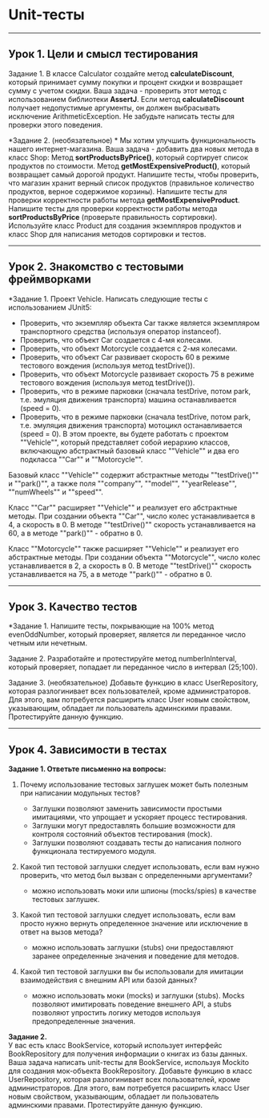# Unit-тесты
---

## Урок 1. Цели и смысл тестирования

Задание 1. В классе Calculator создайте метод **calculateDiscount**, который принимает сумму покупки и процент скидки и возвращает сумму с учетом скидки. Ваша задача - проверить этот метод с использованием библиотеки **AssertJ**. Если метод **calculateDiscount** получает недопустимые аргументы, он должен выбрасывать исключение ArithmeticException. Не забудьте написать тесты для проверки этого поведения.

*Задание 2. (необязательное) *
Мы хотим улучшить функциональность нашего интернет-магазина. Ваша задача - добавить два новых метода в класс Shop:
Метод **sortProductsByPrice()**, который сортирует список продуктов по стоимости. Метод **getMostExpensiveProduct()**, который возвращает самый дорогой продукт. Напишите тесты, чтобы проверить, что магазин хранит верный список продуктов (правильное количество продуктов, верное содержимое корзины).
Напишите тесты для проверки корректности работы метода **getMostExpensiveProduct**. Напишите тесты для проверки корректности работы метода **sortProductsByPrice** (проверьте правильность сортировки). Используйте класс Product для создания экземпляров продуктов и класс Shop для написания методов сортировки и тестов.

---

## Урок 2. Знакомство с тестовыми фреймворками
 
*Задание 1.
Проект Vehicle. Написать следующие тесты с использованием JUnit5:
- Проверить, что экземпляр объекта Car также является экземпляром транспортного средства (используя оператор instanceof).
- Проверить, что объект Car создается с 4-мя колесами.
- Проверить, что объект Motorcycle создается с 2-мя колесами.
- Проверить, что объект Car развивает скорость 60 в режиме тестового вождения (используя метод testDrive()).
- Проверить, что объект Motorcycle развивает скорость 75 в режиме тестового вождения (используя метод testDrive()).
- Проверить, что в режиме парковки (сначала testDrive, потом park, т.е. эмуляция движения транспорта) машина останавливается (speed = 0).
- Проверить, что в режиме парковки (сначала testDrive, потом park, т.е. эмуляция движения транспорта) мотоцикл останавливается (speed = 0).
В этом проекте, вы будете работать с проектом ""Vehicle"", который представляет собой иерархию классов, включающую абстрактный базовый класс ""Vehicle"" и два его подкласса ""Car"" и ""Motorcycle"".

Базовый класс ""Vehicle"" содержит абстрактные методы ""testDrive()"" и ""park()"", а также поля ""company"", ""model"", ""yearRelease"", ""numWheels"" и ""speed"".

Класс ""Car"" расширяет ""Vehicle"" и реализует его абстрактные методы. При создании объекта ""Car"", число колес устанавливается в 4, а скорость в 0. В методе ""testDrive()"" скорость устанавливается на 60, а в методе ""park()"" - обратно в 0.

Класс ""Motorcycle"" также расширяет ""Vehicle"" и реализует его абстрактные методы. При создании объекта ""Motorcycle"", число колес устанавливается в 2, а скорость в 0. В методе ""testDrive()"" скорость устанавливается на 75, а в методе ""park()"" - обратно в 0.

---

## Урок 3. Качество тестов

*Задание 1.
Напишите тесты, покрывающие на 100% метод evenOddNumber, который проверяет, является ли переданное число четным или нечетным.

Задание 2.
Разработайте и протестируйте метод numberInInterval, который проверяет, попадает ли переданное число в интервал (25;100).

Задание 3.  (необязательное)
Добавьте функцию в класс UserRepository, которая разлогинивает всех пользователей, кроме администраторов. Для этого, вам потребуется расширить класс User новым свойством, указывающим, обладает ли пользователь админскими правами. Протестируйте данную функцию.

---
## Урок 4. Зависимости в тестах
 
<b>Задание 1. Ответьте письменно на вопросы:</b>
1)  Почему использование тестовых заглушек может быть полезным при написании модульных тестов?
    - Заглушки позволяют заменить зависимости простыми имитациями, что упрощает и ускоряет процесс тестирования.
    - Заглушки могут предоставлять большие возможности для контроля состояний объектов тестирования (mock).
    - Заглушки позволяют создавать тесты до написания полного функционала тестируемого модуля.

2) Какой тип тестовой заглушки следует использовать, если вам нужно проверить, что метод был вызван с определенными аргументами?
   - можно использовать моки или шпионы (mocks/spies) в качестве тестовых заглушек.

3) Какой тип тестовой заглушки следует использовать, если вам просто нужно вернуть определенное значение или исключение в ответ на вызов метода?
   - можно использовать заглушки (stubs) они предоставляют заранее определенные значения и поведение для методов.
4) Какой тип тестовой заглушки вы бы использовали для имитации  взаимодействия с внешним API или базой данных?
   - можно использовать моки (mocks) и заглушки (stubs). Mocks позволяют имитировать поведение внешнего API, а stubs позволяют упростить логику методов используя предопределенные значения.
  
<b>Задание 2.</b><br>
У вас есть класс BookService, который использует интерфейс BookRepository для получения информации о книгах из базы данных. Ваша задача написать unit-тесты для BookService, используя Mockito для создания мок-объекта BookRepository.
Добавьте функцию в класс UserRepository, которая разлогинивает всех пользователей, кроме администраторов. Для этого, вам потребуется расширить класс User новым свойством, указывающим, обладает ли пользователь админскими правами. Протестируйте данную функцию.
